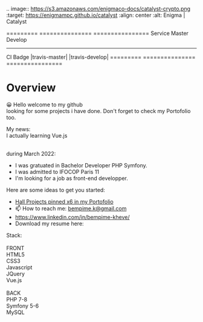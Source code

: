 .. image:: https://s3.amazonaws.com/enigmaco-docs/catalyst-crypto.png
    :target: https://enigmampc.github.io/catalyst
    :align: center
    :alt: Enigma | Catalyst


=========  ===============           ================
Service    Master                    Develop
---------  ---------------           ----------------
CI Badge   |travis-master|           |travis-develop|
=========  ===============           ================


Overview
========




😀 Hello welcome to my github<br>
    looking for some projects i have done. 
   Don't forget to check my Portofolio too.<br>
   
   My news:<br>
   I actually learning Vue.js<br><br>
   
   during March 2022:
   - I was gratuated in Bachelor Developer PHP Symfony.<br>
   - I was admitted to IFOCOP Paris 11<br>
   - I'm looking for a job as front-end developper.<br>
   
Here are some ideas to get you started:

- <a href="https://bempime-kheve.com/">Hall Projects pinned x6 in my Portofolio</a><br>
- 📫 How to reach me: <A HREF="mailto:bempime.k@gmail.com">bempime.k@gmail.com</A>
- https://www.linkedin.com/in/bempime-kheve/<br>
- Download my resume here:


Stack:<br><br>
FRONT<br>
HTML5<br>
CSS3<br>
Javascript<br>
JQuery<br>
Vue.js<br><br>
BACK<br>
PHP 7-8<br>
Symfony 5-6<br>
MySQL<br>

<style></style>
